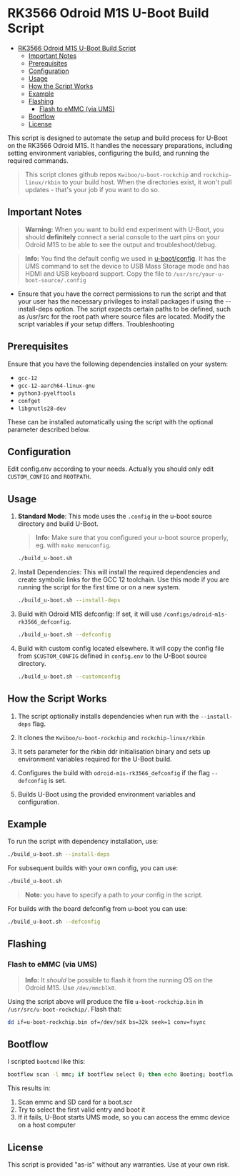 # RK3566 Odroid M1S U-Boot Build Script

<!-- TOC -->
* [RK3566 Odroid M1S U-Boot Build Script](#rk3566-odroid-m1s-u-boot-build-script)
  * [Important Notes](#important-notes)
  * [Prerequisites](#prerequisites)
  * [Configuration](#configuration)
  * [Usage](#usage)
  * [How the Script Works](#how-the-script-works)
  * [Example](#example)
  * [Flashing](#flashing)
    * [Flash to eMMC (via UMS)](#flash-to-emmc-via-ums)
  * [Bootflow](#bootflow)
  * [License](#license)
<!-- TOC -->

This script is designed to automate the setup and build process for U-Boot on the
RK3566 Odroid M1S. It handles the necessary preparations, including setting
environment variables, configuring the build, and running the required commands.

> This script clones github repos `Kwiboo/u-boot-rockchip` and `rockchip-linux/rkbin`
to your build host. When the directories exist, it won't pull updates - that's your job
if you want to do so.

## Important Notes

> **Warning:** When you want to build end experiment with U-Boot, you should 
**definitely** connect a serial console to the uart pins on your Odroid M1S to be able
to see the output and troubleshoot/debug.

> **Info:** You find the default config we used in [u-boot/config](../../../u-boot/config).
It has the UMS command to set the device to USB Mass Storage mode and has HDMI and 
USB keyboard support. Copy the file to `/usr/src/your-u-boot-source/.config`

- Ensure that you have the correct permissions to run the script and that your user
  has the necessary privileges to install packages if using the --install-deps option.
  The script expects certain paths to be defined, such as /usr/src for the root path
  where source files are located. Modify the script variables if your setup differs.
  Troubleshooting

## Prerequisites

Ensure that you have the following dependencies installed on your system:

- `gcc-12`
- `gcc-12-aarch64-linux-gnu`
- `python3-pyelftools`
- `confget`
- `libgnutls28-dev`

These can be installed automatically using the script with the optional parameter
described below.

## Configuration

Edit config.env according to your needs. Actually you should only edit `CUSTOM_CONFIG`
and `ROOTPATH`.

## Usage

1. **Standard Mode**: This mode uses the `.config` in the u-boot source directory and
   build U-Boot.

   > **Info:** Make sure that you configured your u-boot source properly, eg. with
   `make menuconfig`.

   ```bash
   ./build_u-boot.sh
   ```

2. Install Dependencies: This will install the required dependencies and
   create symbolic links for the GCC 12 toolchain. Use this mode if you are running
   the script for the first time or on a new system.

   ```bash
   ./build_u-boot.sh --install-deps
   ```

3. Build with Odroid M1S defconfig: If set, it will use
   `/configs/odroid-m1s-rk3566_defconfig`.

   ```bash
   ./build_u-boot.sh --defconfig
   ```

4. Build with custom config located elsewhere. It will copy the config file from
   `$CUSTOM_CONFIG` defined in `config.env` to the U-Boot source directory.

   ```bash
   ./build_u-boot.sh --customconfig
   ```

## How the Script Works

1. The script optionally installs dependencies when run with the `--install-deps`
   flag.

2. It clones the `Kwiboo/u-boot-rockchip` and `rockchip-linux/rkbin`

3. It sets parameter for the rkbin ddr initialisation binary and sets up environment
   variables required for the U-Boot build.

4. Configures the build with `odroid-m1s-rk3566_defconfig` if the flag `--defconfig`
   is set.

5. Builds U-Boot using the provided environment variables and configuration.

## Example

To run the script with dependency installation, use:

```bash
./build_u-boot.sh --install-deps
```

For subsequent builds with your own config, you can use:

```bash
./build_u-boot.sh
```

> **Note:** you have to specify a path to _your_ config in the script.

For builds with the board defconfig from u-boot you can use:

```bash
./build_u-boot.sh --defconfig
```

## Flashing

### Flash to eMMC (via UMS)

> **Info:** It _should_ be possible to flash it from the running OS on the Odroid M1S.
> Use `/dev/mmcblk0`.

Using the script above will produce the file `u-boot-rockchip.bin` in
`/usr/src/u-boot-rockchip/`. Flash that:

```bash
dd if=u-boot-rockchip.bin of=/dev/sdX bs=32k seek=1 conv=fsync
```

## Bootflow

I scripted `bootcmd` like this:

```bash
bootflow scan -l mmc; if bootflow select 0; then echo Booting; bootflow boot; else echo entering UMS mode; ums mmc 0; fi
```

This results in:

1. Scan emmc and SD card for a boot.scr
2. Try to select the first valid entry and boot it
3. If it fails, U-Boot starts UMS mode, so you can access the emmc device on a host
   computer

## License

This script is provided "as-is" without any warranties. Use at your own risk.
